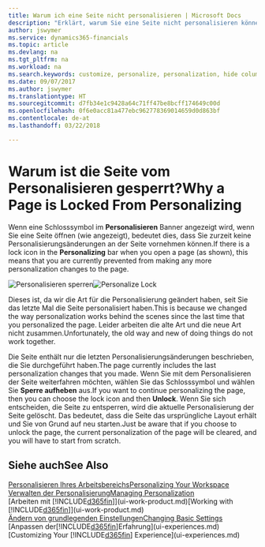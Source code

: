 ```yaml
---
title: Warum ich eine Seite nicht personalisieren | Microsoft Docs
description: "Erklärt, warum Sie eine Seite nicht personalisieren können und was Sie tun können, um sie zu entsperren, sodass Sie sie anpassen können."
author: jswymer
ms.service: dynamics365-financials
ms.topic: article
ms.devlang: na
ms.tgt_pltfrm: na
ms.workload: na
ms.search.keywords: customize, personalize, personalization, hide columns, remove fields, move fields
ms.date: 09/07/2017
ms.author: jswymer
ms.translationtype: HT
ms.sourcegitcommit: d7fb34e1c9428a64c71ff47be8bcff174649c00d
ms.openlocfilehash: 0f6e0acc81a477ebc962778369014659d0d863bf
ms.contentlocale: de-at
ms.lasthandoff: 03/22/2018

---
```

# <a name="why-a-page-is-locked-from-personalizing"></a><span data-ttu-id="1c172-103">Warum ist die Seite vom Personalisieren gesperrt?</span><span class="sxs-lookup"><span data-stu-id="1c172-103">Why a Page is Locked From Personalizing</span></span>
<span data-ttu-id="1c172-104">Wenn eine Schlosssymbol im **Personalisieren** Banner angezeigt wird, wenn Sie eine Seite öffnen (wie angezeigt), bedeutet dies, dass Sie zurzeit keine Personalisierungsänderungen an der Seite vornehmen können.</span><span class="sxs-lookup"><span data-stu-id="1c172-104">If there is a lock icon in the **Personalizing** bar when you open a page (as shown), this means that you are currently prevented from making any more personalization changes to the page.</span></span>

<span data-ttu-id="1c172-105">![Personalisieren sperren](media/personalization-locked.png "Personalisieren sperren")</span><span class="sxs-lookup"><span data-stu-id="1c172-105">![Personalize Lock](media/personalization-locked.png "Personalize lock")</span></span>

<span data-ttu-id="1c172-106">Dieses ist, da wir die Art für die Personalisierung geändert haben, seit Sie das letzte Mal die Seite personalisiert haben.</span><span class="sxs-lookup"><span data-stu-id="1c172-106">This is because we changed the way personalization works behind the scenes since the last time that you personalized the page.</span></span> <span data-ttu-id="1c172-107">Leider arbeiten die alte Art und die neue Art nicht zusammen.</span><span class="sxs-lookup"><span data-stu-id="1c172-107">Unfortunately, the old way and new of doing things do not work together.</span></span>

<span data-ttu-id="1c172-108">Die Seite enthält nur die letzten Personalisierungsänderungen beschrieben, die Sie durchgeführt haben.</span><span class="sxs-lookup"><span data-stu-id="1c172-108">The page currently includes the last personalization changes that you made.</span></span> <span data-ttu-id="1c172-109">Wenn Sie mit dem Personalisieren der Seite weiterfahren möchten, wählen Sie das Schlosssymbol und wählen Sie **Sperre aufheben** aus.</span><span class="sxs-lookup"><span data-stu-id="1c172-109">If you want to continue personalizing the page, then you can choose the lock icon and then **Unlock**.</span></span> <span data-ttu-id="1c172-110">Wenn Sie sich entscheiden, die Seite zu entsperren, wird die aktuelle Personalisierung der Seite  gelöscht. Das bedeutet, dass die Seite das ursprüngliche Layout erhält und Sie von Grund auf neu starten.</span><span class="sxs-lookup"><span data-stu-id="1c172-110">Just be aware that if you choose to unlock the page, the current personalization of the page will be cleared, and you will have to start from scratch.</span></span>


## <a name="see-also"></a><span data-ttu-id="1c172-111">Siehe auch</span><span class="sxs-lookup"><span data-stu-id="1c172-111">See Also</span></span>
[<span data-ttu-id="1c172-112">Personalisieren Ihres Arbeitsbereichs</span><span class="sxs-lookup"><span data-stu-id="1c172-112">Personalizing Your Workspace</span></span>](ui-personalization-manage.md)  
[<span data-ttu-id="1c172-113">Verwalten der Personalisierung</span><span class="sxs-lookup"><span data-stu-id="1c172-113">Managing Personalization</span></span>](ui-personalization-manage.md)  
<span data-ttu-id="1c172-114">[Arbeiten mit [!INCLUDE[d365fin](includes/d365fin_md.md)]](ui-work-product.md)</span><span class="sxs-lookup"><span data-stu-id="1c172-114">[Working with [!INCLUDE[d365fin](includes/d365fin_md.md)]](ui-work-product.md)</span></span>  
[<span data-ttu-id="1c172-115">Ändern von grundlegenden Einstellungen</span><span class="sxs-lookup"><span data-stu-id="1c172-115">Changing Basic Settings</span></span>](ui-change-basic-settings.md)  
<span data-ttu-id="1c172-116">[Anpassen der[!INCLUDE[d365fin](includes/d365fin_md.md)]Erfahrung](ui-experiences.md)</span><span class="sxs-lookup"><span data-stu-id="1c172-116">[Customizing Your [!INCLUDE[d365fin](includes/d365fin_md.md)] Experience](ui-experiences.md)</span></span>  

